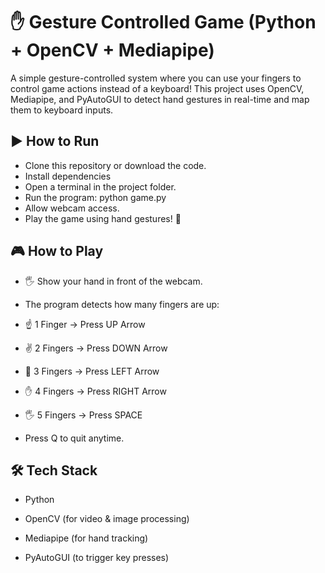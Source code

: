 # ✋ Gesture Controlled Game (Python + OpenCV + Mediapipe)

A simple gesture-controlled system where you can use your fingers to control game actions instead of a keyboard! 
This project uses OpenCV, Mediapipe, and PyAutoGUI to detect hand gestures in real-time and map them to keyboard inputs.

## ▶️ How to Run
- Clone this repository or download the code.
- Install dependencies
- Open a terminal in the project folder.
- Run the program: python game.py
- Allow webcam access.
- Play the game using hand gestures! 🎉

## 🎮 How to Play

- 🖐 Show your hand in front of the webcam.
- The program detects how many fingers are up:

- ☝️ 1 Finger → Press UP Arrow

- ✌️ 2 Fingers → Press DOWN Arrow

- 🤟 3 Fingers → Press LEFT Arrow

- ✋ 4 Fingers → Press RIGHT Arrow

- 🖐 5 Fingers → Press SPACE

- Press Q to quit anytime.

## 🛠️ Tech Stack

- Python

- OpenCV (for video & image processing)

- Mediapipe (for hand tracking)

- PyAutoGUI (to trigger key presses)

